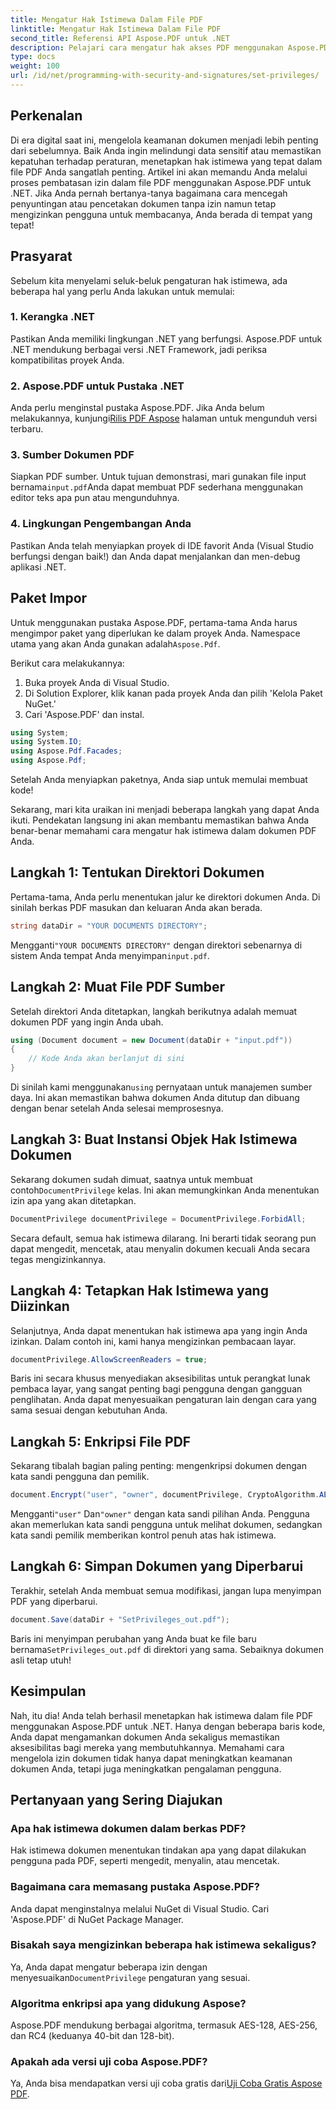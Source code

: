 ```yaml
---
title: Mengatur Hak Istimewa Dalam File PDF
linktitle: Mengatur Hak Istimewa Dalam File PDF
second_title: Referensi API Aspose.PDF untuk .NET
description: Pelajari cara mengatur hak akses PDF menggunakan Aspose.PDF untuk .NET dengan panduan langkah demi langkah ini. Amankan dokumen Anda secara efektif.
type: docs
weight: 100
url: /id/net/programming-with-security-and-signatures/set-privileges/
---
```

## Perkenalan

Di era digital saat ini, mengelola keamanan dokumen menjadi lebih penting dari sebelumnya. Baik Anda ingin melindungi data sensitif atau memastikan kepatuhan terhadap peraturan, menetapkan hak istimewa yang tepat dalam file PDF Anda sangatlah penting. Artikel ini akan memandu Anda melalui proses pembatasan izin dalam file PDF menggunakan Aspose.PDF untuk .NET. Jika Anda pernah bertanya-tanya bagaimana cara mencegah penyuntingan atau pencetakan dokumen tanpa izin namun tetap mengizinkan pengguna untuk membacanya, Anda berada di tempat yang tepat!

## Prasyarat

Sebelum kita menyelami seluk-beluk pengaturan hak istimewa, ada beberapa hal yang perlu Anda lakukan untuk memulai:

### 1. Kerangka .NET

Pastikan Anda memiliki lingkungan .NET yang berfungsi. Aspose.PDF untuk .NET mendukung berbagai versi .NET Framework, jadi periksa kompatibilitas proyek Anda.

### 2. Aspose.PDF untuk Pustaka .NET

 Anda perlu menginstal pustaka Aspose.PDF. Jika Anda belum melakukannya, kunjungi[Rilis PDF Aspose](https://releases.aspose.com/pdf/net/) halaman untuk mengunduh versi terbaru.

### 3. Sumber Dokumen PDF

 Siapkan PDF sumber. Untuk tujuan demonstrasi, mari gunakan file input bernama`input.pdf`Anda dapat membuat PDF sederhana menggunakan editor teks apa pun atau mengunduhnya.

### 4. Lingkungan Pengembangan Anda

Pastikan Anda telah menyiapkan proyek di IDE favorit Anda (Visual Studio berfungsi dengan baik!) dan Anda dapat menjalankan dan men-debug aplikasi .NET.

## Paket Impor

 Untuk menggunakan pustaka Aspose.PDF, pertama-tama Anda harus mengimpor paket yang diperlukan ke dalam proyek Anda. Namespace utama yang akan Anda gunakan adalah`Aspose.Pdf`.

Berikut cara melakukannya:

1. Buka proyek Anda di Visual Studio.
2. Di Solution Explorer, klik kanan pada proyek Anda dan pilih 'Kelola Paket NuGet.'
3. Cari 'Aspose.PDF' dan instal.

```csharp
using System;
using System.IO;
using Aspose.Pdf.Facades;
using Aspose.Pdf;
```

Setelah Anda menyiapkan paketnya, Anda siap untuk memulai membuat kode!

Sekarang, mari kita uraikan ini menjadi beberapa langkah yang dapat Anda ikuti. Pendekatan langsung ini akan membantu memastikan bahwa Anda benar-benar memahami cara mengatur hak istimewa dalam dokumen PDF Anda.

## Langkah 1: Tentukan Direktori Dokumen

Pertama-tama, Anda perlu menentukan jalur ke direktori dokumen Anda. Di sinilah berkas PDF masukan dan keluaran Anda akan berada.

```csharp
string dataDir = "YOUR DOCUMENTS DIRECTORY";
```
 Mengganti`"YOUR DOCUMENTS DIRECTORY"` dengan direktori sebenarnya di sistem Anda tempat Anda menyimpan`input.pdf`.

## Langkah 2: Muat File PDF Sumber

Setelah direktori Anda ditetapkan, langkah berikutnya adalah memuat dokumen PDF yang ingin Anda ubah.

```csharp
using (Document document = new Document(dataDir + "input.pdf"))
{
    // Kode Anda akan berlanjut di sini
}
```
 Di sinilah kami menggunakan`using` pernyataan untuk manajemen sumber daya. Ini akan memastikan bahwa dokumen Anda ditutup dan dibuang dengan benar setelah Anda selesai memprosesnya.

## Langkah 3: Buat Instansi Objek Hak Istimewa Dokumen

Sekarang dokumen sudah dimuat, saatnya untuk membuat contoh`DocumentPrivilege` kelas. Ini akan memungkinkan Anda menentukan izin apa yang akan ditetapkan.

```csharp
DocumentPrivilege documentPrivilege = DocumentPrivilege.ForbidAll;
```
Secara default, semua hak istimewa dilarang. Ini berarti tidak seorang pun dapat mengedit, mencetak, atau menyalin dokumen kecuali Anda secara tegas mengizinkannya.

## Langkah 4: Tetapkan Hak Istimewa yang Diizinkan

Selanjutnya, Anda dapat menentukan hak istimewa apa yang ingin Anda izinkan. Dalam contoh ini, kami hanya mengizinkan pembacaan layar.

```csharp
documentPrivilege.AllowScreenReaders = true;
```
Baris ini secara khusus menyediakan aksesibilitas untuk perangkat lunak pembaca layar, yang sangat penting bagi pengguna dengan gangguan penglihatan. Anda dapat menyesuaikan pengaturan lain dengan cara yang sama sesuai dengan kebutuhan Anda.

## Langkah 5: Enkripsi File PDF

Sekarang tibalah bagian paling penting: mengenkripsi dokumen dengan kata sandi pengguna dan pemilik.

```csharp
document.Encrypt("user", "owner", documentPrivilege, CryptoAlgorithm.AESx128, false);
```
 Mengganti`"user"` Dan`"owner"` dengan kata sandi pilihan Anda. Pengguna akan memerlukan kata sandi pengguna untuk melihat dokumen, sedangkan kata sandi pemilik memberikan kontrol penuh atas hak istimewa. 

## Langkah 6: Simpan Dokumen yang Diperbarui

Terakhir, setelah Anda membuat semua modifikasi, jangan lupa menyimpan PDF yang diperbarui.

```csharp
document.Save(dataDir + "SetPrivileges_out.pdf");
```
 Baris ini menyimpan perubahan yang Anda buat ke file baru bernama`SetPrivileges_out.pdf` di direktori yang sama. Sebaiknya dokumen asli tetap utuh!

## Kesimpulan

Nah, itu dia! Anda telah berhasil menetapkan hak istimewa dalam file PDF menggunakan Aspose.PDF untuk .NET. Hanya dengan beberapa baris kode, Anda dapat mengamankan dokumen Anda sekaligus memastikan aksesibilitas bagi mereka yang membutuhkannya. Memahami cara mengelola izin dokumen tidak hanya dapat meningkatkan keamanan dokumen Anda, tetapi juga meningkatkan pengalaman pengguna. 

## Pertanyaan yang Sering Diajukan

### Apa hak istimewa dokumen dalam berkas PDF?  
Hak istimewa dokumen menentukan tindakan apa yang dapat dilakukan pengguna pada PDF, seperti mengedit, menyalin, atau mencetak.

### Bagaimana cara memasang pustaka Aspose.PDF?  
Anda dapat menginstalnya melalui NuGet di Visual Studio. Cari 'Aspose.PDF' di NuGet Package Manager.

### Bisakah saya mengizinkan beberapa hak istimewa sekaligus?  
Ya, Anda dapat mengatur beberapa izin dengan menyesuaikan`DocumentPrivilege` pengaturan yang sesuai.

### Algoritma enkripsi apa yang didukung Aspose?  
Aspose.PDF mendukung berbagai algoritma, termasuk AES-128, AES-256, dan RC4 (keduanya 40-bit dan 128-bit).

### Apakah ada versi uji coba Aspose.PDF?  
 Ya, Anda bisa mendapatkan versi uji coba gratis dari[Uji Coba Gratis Aspose PDF](https://releases.aspose.com/).